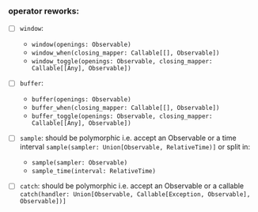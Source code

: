 ### operator reworks:
- [ ] `window`:
  - `window(openings: Observable)`
  - `window_when(closing_mapper: Callable[[], Observable])`
  - `window_toggle(openings: Observable, closing_mapper: Callable[[Any], Observable])`
  
- [ ] `buffer`:
  - `buffer(openings: Observable)`
  - `buffer_when(closing_mapper: Callable[[], Observable])`
  - `buffer_toggle(openings: Observable, closing_mapper: Callable[[Any], Observable])`
  
- [ ] `sample`: should be polymorphic i.e. accept an Observable or a time interval `sample(sampler: Union[Observable, RelativeTime)]` or split in:
  - `sample(sampler: Observable)`
  - `sample_time(interval: RelativeTime)`
  
- [ ] `catch`: should be polymorphic i.e. accept an Observable or a callable `catch(handler: Union[Observable, Callable[Exception, Observable], Observable])]` 
